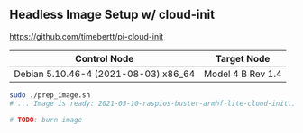 ## Headless Image Setup w/ cloud-init

https://github.com/timebertt/pi-cloud-init

|Control Node|Target Node|
|---|---|
|Debian 5.10.46-4 (2021-08-03) x86_64|Model 4 B Rev 1.4|

```bash
sudo ./prep_image.sh
# ... Image is ready: 2021-05-10-raspios-buster-armhf-lite-cloud-init.img

# TODO: burn image
```
